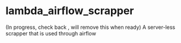 # lambda_airflow_scrapper
(In progress, check back , will remove this when ready) A server-less scrapper that is used through airflow
